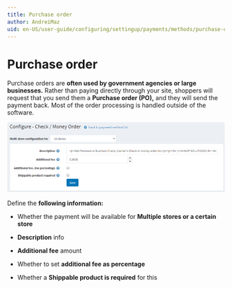 ```yaml
---
title: Purchase order
author: AndreiMaz
uid: en-US/user-guide/configuring/settingup/payments/methods/purchase-order
---
```

# Purchase order

Purchase orders are **often used by government agencies or large businesses.** Rather than paying directly through your site, shoppers will request that you send them a **Purchase order (PO),** and they will send the payment back. Most of the order processing is handled outside of the software.

![purchaseorder](_static/purchase-order/purchaseorder.png)

Define the **following information:**

* Whether the payment will be available for **Multiple stores or a certain store**

* **Description** info

* **Additional fee** amount  

* Whether to set **additional fee as percentage**

* Whether a **Shippable product is required** for this

